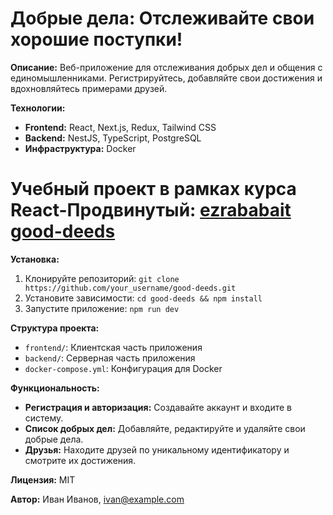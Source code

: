 # Добрые дела: Отслеживайте свои хорошие поступки!

**Описание:**
Веб-приложение для отслеживания добрых дел и общения с единомышленниками. Регистрируйтесь, добавляйте свои достижения и вдохновляйтесь примерами друзей.

**Технологии:**
* **Frontend:** React, Next.js, Redux, Tailwind CSS
* **Backend:** NestJS, TypeScript, PostgreSQL
* **Инфраструктура:** Docker

# Учебный проект в рамках курса React-Продвинутый: [ezrababait good-deeds]([https://grafdev.github.io/Stellar-burger/](https://drive.google.com/file/d/1-QTj699DJ4q-AfQF1gZHQkQdKmfShz06/view?pli=1))

**Установка:**
1. Клонируйте репозиторий: `git clone https://github.com/your_username/good-deeds.git`
2. Установите зависимости: `cd good-deeds && npm install`
3. Запустите приложение: `npm run dev`

**Структура проекта:**
* `frontend/`: Клиентская часть приложения
* `backend/`: Серверная часть приложения
* `docker-compose.yml`: Конфигурация для Docker

**Функциональность:**
* **Регистрация и авторизация:** Создавайте аккаунт и входите в систему.
* **Список добрых дел:** Добавляйте, редактируйте и удаляйте свои добрые дела.
* **Друзья:** Находите друзей по уникальному идентификатору и смотрите их достижения.

**Лицензия:** MIT

**Автор:** Иван Иванов, ivan@example.com
